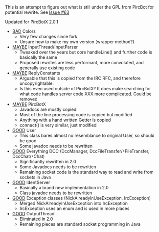 This is an attempt to figure out what is still under the GPL from PircBot for potential rewrite. See [Issue #63](https://code.google.com/p/pircbotx/issues/detail?id=#63)

Updated for PircBotX 2.0.1

  * [BAD](BAD.md) Colors
    * Very few changes since fork
    * Unsure how to make my own version (wrapper method?)
  * [MAYBE](MAYBE.md) InputThread/InputParser
    * Tweaked over the years but core handleLine() and further code is basically the same
    * Proposed rewrites are less performant, more convoluted, and generally use existing code
  * [MAYBE](MAYBE.md) ReplyConstants
    * Arguable that this is copied from the IRC RFC, and therefore uncopyrightable.
    * Is this even used outside of PircBotX? It does make searching for what code handles server code XXX more complicated. Could be removed
  * [MAYBE](MAYBE.md) PircBotX
    * Javadocs are mostly copied
    * Most of the line processing code is copied but modified
    * Anything with a hand written Getter is copied
    * connect() is very similar, just modified
  * [GOOD](GOOD.md) User
    * This class bares almost no resemblance to original User, so should be good
    * Some javadoc needs to be rewritten
  * [GOOD](GOOD.md) Everything DCC (DccManager, DccFileTransfer/`*`FileTransfer, DccChat/`*`Chat)
    * Significantly rewritten in 2.0
    * Some Javadocs needs to be rewritten
    * Remaining socket code is the standard way to read and write from sockets in Java
  * [GOOD](GOOD.md) IdentServer
    * Basically a brand new implementation in 2.0
    * Class javadoc needs to be rewritten
  * [GOOD](GOOD.md) Exception classes (NickAlreadyInUseException, IrcException)
    * Merged NickAlreadyInUseException into IrcException
    * IrcException uses an enum and is used in more places
  * [GOOD](GOOD.md) OutputThread
    * Eliminated in 2.0
    * Remaining pieces are standard socket programming in Java